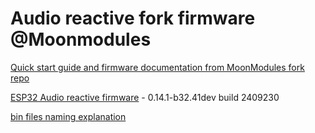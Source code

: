 # Audio reactive fork firmware @Moonmodules

[Quick start guide and firmware documentation from MoonModules fork repo](https://mm.kno.wled.ge)

[ESP32 Audio reactive firmware](https://github.com/srg74/WLED-wemos-shield/tree/master/resources/Firmware/@MoonModules/latest) - 0.14.1-b32.41dev build 2409230

[bin files naming explanation](https://mm.kno.wled.ge/moonmodules/Installing-and-Compiling/#configurations)
